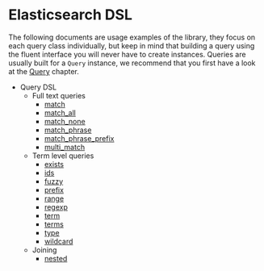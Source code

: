 # Elasticsearch DSL

The following documents are usage examples of the library, they focus on each query class
individually, but keep in mind that building a query using the fluent interface you will never have
to create instances. Queries are usually built for a `Query` instance, we recommend that you first
have a look at the [Query][1] chapter.

- Query DSL
    - Full text queries
        - [match](Query/Text/Match.md)
        - [match_all](Query/Text/MatchAll.md)
        - [match_none](Query/Text/MatchNone.md)
        - [match_phrase](Query/Text/MatchPhrase.md)
        - [match_phrase_prefix](Query/Text/MatchPhrasePrefix.md)
        - [multi_match](Query/Text/MultiMatch.md)
    - Term level queries
        - [exists](Query/Term/Exists.md)
        - [ids](Query/Term/Ids.md)
        - [fuzzy](Query/Term/Fuzzy.md)
        - [prefix](Query/Term/Prefix.md)
        - [range](Query/Term/Range.md)
        - [regexp](Query/Term/Regexp.md)
        - [term](Query/Term/Term.md)
        - [terms](Query/Term/Terms.md)
        - [type](Query/Term/Type.md)
        - [wildcard](Query/Term/Wildcard.md)
    - Joining
        - [nested](Query/Joining/Nested.md)





[1]: Query.md

